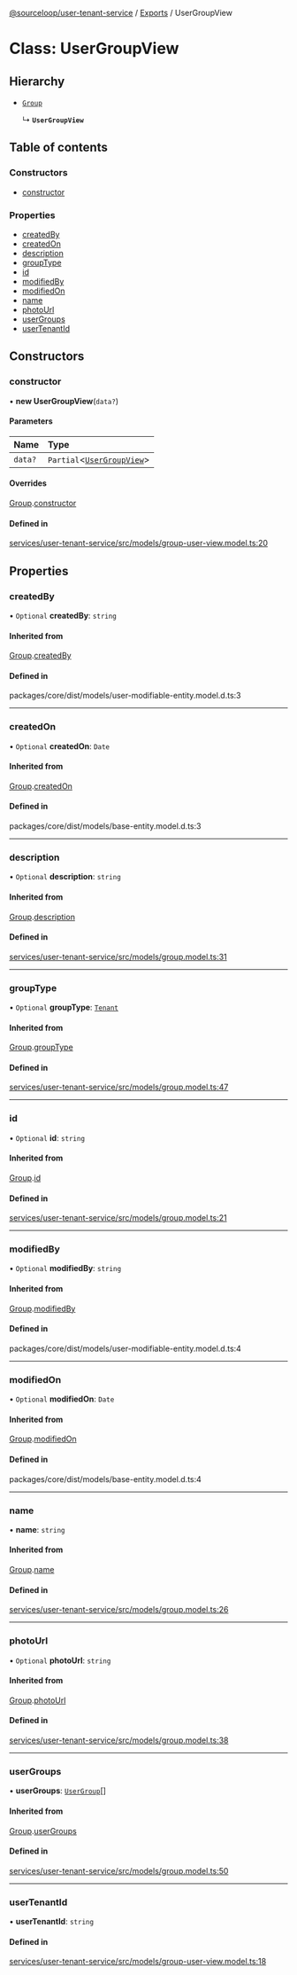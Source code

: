 [@sourceloop/user-tenant-service](../README.md) / [Exports](../modules.md) / UserGroupView

# Class: UserGroupView

## Hierarchy

- [`Group`](Group.md)

  ↳ **`UserGroupView`**

## Table of contents

### Constructors

- [constructor](UserGroupView.md#constructor)

### Properties

- [createdBy](UserGroupView.md#createdby)
- [createdOn](UserGroupView.md#createdon)
- [description](UserGroupView.md#description)
- [groupType](UserGroupView.md#grouptype)
- [id](UserGroupView.md#id)
- [modifiedBy](UserGroupView.md#modifiedby)
- [modifiedOn](UserGroupView.md#modifiedon)
- [name](UserGroupView.md#name)
- [photoUrl](UserGroupView.md#photourl)
- [userGroups](UserGroupView.md#usergroups)
- [userTenantId](UserGroupView.md#usertenantid)

## Constructors

### constructor

• **new UserGroupView**(`data?`)

#### Parameters

| Name | Type |
| :------ | :------ |
| `data?` | `Partial`<[`UserGroupView`](UserGroupView.md)\> |

#### Overrides

[Group](Group.md).[constructor](Group.md#constructor)

#### Defined in

[services/user-tenant-service/src/models/group-user-view.model.ts:20](https://github.com/sourcefuse/loopback4-microservice-catalog/blob/68ec38a2a/services/user-tenant-service/src/models/group-user-view.model.ts#L20)

## Properties

### createdBy

• `Optional` **createdBy**: `string`

#### Inherited from

[Group](Group.md).[createdBy](Group.md#createdby)

#### Defined in

packages/core/dist/models/user-modifiable-entity.model.d.ts:3

___

### createdOn

• `Optional` **createdOn**: `Date`

#### Inherited from

[Group](Group.md).[createdOn](Group.md#createdon)

#### Defined in

packages/core/dist/models/base-entity.model.d.ts:3

___

### description

• `Optional` **description**: `string`

#### Inherited from

[Group](Group.md).[description](Group.md#description)

#### Defined in

[services/user-tenant-service/src/models/group.model.ts:31](https://github.com/sourcefuse/loopback4-microservice-catalog/blob/68ec38a2a/services/user-tenant-service/src/models/group.model.ts#L31)

___

### groupType

• `Optional` **groupType**: [`Tenant`](../enums/UserTenantGroupType.md#tenant)

#### Inherited from

[Group](Group.md).[groupType](Group.md#grouptype)

#### Defined in

[services/user-tenant-service/src/models/group.model.ts:47](https://github.com/sourcefuse/loopback4-microservice-catalog/blob/68ec38a2a/services/user-tenant-service/src/models/group.model.ts#L47)

___

### id

• `Optional` **id**: `string`

#### Inherited from

[Group](Group.md).[id](Group.md#id)

#### Defined in

[services/user-tenant-service/src/models/group.model.ts:21](https://github.com/sourcefuse/loopback4-microservice-catalog/blob/68ec38a2a/services/user-tenant-service/src/models/group.model.ts#L21)

___

### modifiedBy

• `Optional` **modifiedBy**: `string`

#### Inherited from

[Group](Group.md).[modifiedBy](Group.md#modifiedby)

#### Defined in

packages/core/dist/models/user-modifiable-entity.model.d.ts:4

___

### modifiedOn

• `Optional` **modifiedOn**: `Date`

#### Inherited from

[Group](Group.md).[modifiedOn](Group.md#modifiedon)

#### Defined in

packages/core/dist/models/base-entity.model.d.ts:4

___

### name

• **name**: `string`

#### Inherited from

[Group](Group.md).[name](Group.md#name)

#### Defined in

[services/user-tenant-service/src/models/group.model.ts:26](https://github.com/sourcefuse/loopback4-microservice-catalog/blob/68ec38a2a/services/user-tenant-service/src/models/group.model.ts#L26)

___

### photoUrl

• `Optional` **photoUrl**: `string`

#### Inherited from

[Group](Group.md).[photoUrl](Group.md#photourl)

#### Defined in

[services/user-tenant-service/src/models/group.model.ts:38](https://github.com/sourcefuse/loopback4-microservice-catalog/blob/68ec38a2a/services/user-tenant-service/src/models/group.model.ts#L38)

___

### userGroups

• **userGroups**: [`UserGroup`](UserGroup.md)[]

#### Inherited from

[Group](Group.md).[userGroups](Group.md#usergroups)

#### Defined in

[services/user-tenant-service/src/models/group.model.ts:50](https://github.com/sourcefuse/loopback4-microservice-catalog/blob/68ec38a2a/services/user-tenant-service/src/models/group.model.ts#L50)

___

### userTenantId

• **userTenantId**: `string`

#### Defined in

[services/user-tenant-service/src/models/group-user-view.model.ts:18](https://github.com/sourcefuse/loopback4-microservice-catalog/blob/68ec38a2a/services/user-tenant-service/src/models/group-user-view.model.ts#L18)

